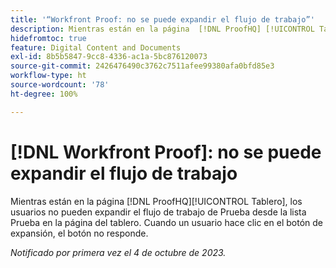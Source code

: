 ```yaml
---
title: '“Workfront Proof: no se puede expandir el flujo de trabajo”'
description: Mientras están en la página  [!DNL ProofHQ] [!UICONTROL Tablero], los usuarios no pueden expandir el flujo de trabajo de Prueba desde la lista Prueba en la página del tablero. Cuando un usuario hace clic en el botón de expansión, el botón no responde.
hidefromtoc: true
feature: Digital Content and Documents
exl-id: 8b5b5847-9cc8-4336-ac1a-5bc876120073
source-git-commit: 2426476490c3762c7511afee99380afa0bfd85e3
workflow-type: ht
source-wordcount: '78'
ht-degree: 100%

---
```


# [!DNL Workfront Proof]: no se puede expandir el flujo de trabajo

<!--Won't fix, live until Proof deprecated-->

Mientras están en la página [!DNL ProofHQ][!UICONTROL Tablero], los usuarios no pueden expandir el flujo de trabajo de Prueba desde la lista Prueba en la página del tablero. Cuando un usuario hace clic en el botón de expansión, el botón no responde.

_Notificado por primera vez el 4 de octubre de 2023._
